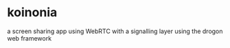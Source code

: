 # koinonia
a screen sharing app using WebRTC with a signalling layer using the drogon web framework
